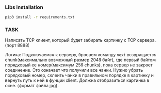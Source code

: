 ### Libs installation
```bash
pip3 install -r requirements.txt
```

### TASK
Написать TCP клиент, который будет забирать картинку с TCP сервера. (порт 8888)

Логика:
    Подключаемся к серверу, бросаем команду `next` возвращается chunk(максимально возможный размер 2048 байт),
     где первый байтом порядковый ее номер(максимум 256 chunks), пока сервер не
     закроет соединение. Это означает что получили все чанки. Нужно убрать
     порядковый номер, склеить чанки в правильном порядке в картинку и вернуть
     путь к ней в фунции client. Должна отобразиться картинка в окне.
     (формат файла jpg).
